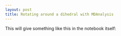 ```yaml
---
layout: post
title: Rotating around a dihedral with MDAnalysis
---
```


This will give something like this in the notebook itself:

<script src="{{site.js}}/build/ngl.js">
</script>

<script>

  if( !Detector.webgl ) Detector.addGetWebGLMessage();

  NGL.mainScriptFilePath = "{{site.js}}/build/ngl.js";

  function onInit(){
	  var stage = new NGL.Stage( "viewport" );
	  stage.loadFile( "{{site.data}}/out.pdb", { defaultRepresentation: true, asTrajectory: true } ).then( function( o ){
	      traj = o.trajList[0].trajectory;
	      var player = new NGL.TrajectoryPlayer( traj, {
		  step: 1,
		  timeout: 700,
		  interpolateStep: 100,
		  start: 0,
		  end: traj.numframes,
		  interpolateType: "linear",
		  mode: "loop",
		  direction: "bounce"
	      } );

              player.play();
              o.removeAllRepresentations();
    	      o.addRepresentation( "ball+stick", { multipleBond: true } );
	      o.autoView();
	  } );
	  stage.setTheme( "light" )

      window.addEventListener( "resize", function( event ){
         stage.handleResize();
      }, false );
      
      stage.viewer.container.addEventListener( "dblclick", function(){
         stage.toggleFullscreen();
      } );
  }

  document.addEventListener( "DOMContentLoaded", function() {
	  NGL.init( onInit );
  } );

</script>

<div id="viewport" style="max-width:100%; height:400px;"></div>

